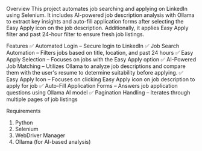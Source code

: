 Overview
This project automates job searching and applying on LinkedIn using Selenium. It includes AI-powered job description analysis with Ollama to extract key insights and auto-fill application forms after selecting the Easy Apply icon on the job description. Additionally, it applies Easy Apply filter and past 24-hour filter to ensure fresh job listings.

Features
✅ Automated Login – Secure login to LinkedIn
✅ Job Search Automation – Filters jobs based on title, location, and past 24 hours
✅ Easy Apply Selection – Focuses on jobs with the Easy Apply option
✅ AI-Powered Job Matching – Utilizes Ollama to analyze job descriptions and compare them with the user's resume to determine suitability before applying.
✅ Easy Apply Icon – Focuses on clicking Easy Apply icon on job description to apply for job
✅ Auto-Fill Application Forms – Answers job application questions using Ollama AI model
✅ Pagination Handling – Iterates through multiple pages of job listings

Requirements
1. Python
2. Selenium
3. WebDriver Manager
4. Ollama (for AI-based analysis)
